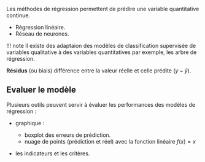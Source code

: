 Les méthodes de régression permettent de prédire une variable quantitative continue.

* Régression linéaire.
* Réseau de neurones.

!!! note
	Il existe des adaptaion des modèles de classification supervisée de variables qualitative à des variables quantitatives par exemple, les arbre de régression.

__Résidus__ (ou biais) différence entre la valeur réelle et celle prédite ($y - \hat{y}$).

## Evaluer le modèle

Plusieurs outils peuvent servir à évaluer les performances des modèles de régression :

* graphique :

	* boxplot des erreurs de prédiction.
	* nuage de points (prédiction et réel) avec la fonction linéaire $f(x) = x$

* les indicateurs et les critères.